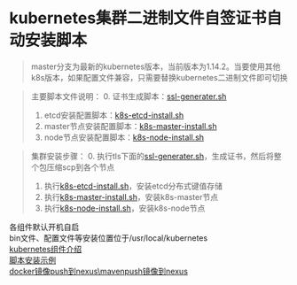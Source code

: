# kubernetes集群二进制文件自签证书自动安装脚本

> master分支为最新的kubernetes版本，当前版本为1.14.2。当要使用其他k8s版本，如果配置文件兼容，只需要替换kubernetes二进制文件即可切换

> 主要脚本文件说明：
> 0. 证书生成脚本：[ssl-generater.sh](./tls/ssl-generater.sh)
> 1. etcd安装配置脚本：[k8s-etcd-install.sh](./k8s-etcd-install.sh)
> 2. master节点安装配置脚本：[k8s-master-install.sh](./k8s-master-install.sh)
> 3. node节点安装配置脚本：[k8s-node-install.sh](./k8s-node-install.sh)

> 集群安装步骤：
> 0. 执行tls下面的[ssl-generater.sh](./tls/ssl-generater.sh)，生成证书，然后将整个包压缩scp到各个节点
> 1. 执行[k8s-etcd-install.sh](./k8s-etcd-install.sh)，安装etcd分布式键值存储
> 2. 执行[k8s-master-install.sh](./k8s-master-install.sh)，安装k8s-master节点
> 3. 执行[k8s-node-install.sh](./k8s-node-install.sh)，安装k8s-node节点

各组件默认开机自启\
bin文件、配置文件等安装位置位于/usr/local/kubernetes\
[kubernetes组件介绍](./k8s对象介绍.md)\
[脚本安装示例](https://blog.csdn.net/mygirle/article/details/90678962)\
[docker镜像push到nexus\mavenpush镜像到nexus](https://blog.csdn.net/mygirle/article/details/90516935)
